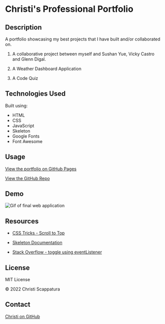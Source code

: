 # Christi's Professional Portfolio

## Description

A portfolio showcasing my best projects that I have built and/or collaborated on.

1. A collaborative project between myself and Sushan Yue, Vicky Castro and Glenn Digal.

2. A Weather Dashboard Application

3. A Code Quiz

## Technologies Used

Built using:

* HTML
* CSS
* JavaScript
* Skeleton
* Google Fonts
* Font Awesome

## Usage
[View the portfolio on GitHub Pages](https://jazzberriess.github.io/professional-portfolio/)

[View the GitHub Repo](https://github.com/jazzberriess/professional-portfolio)

## Demo

![Gif of final web application](./assets/images/professional-porfolio.gif)

## Resources
* [CSS Tricks - Scroll to Top](https://css-tricks.com/need-to-scroll-to-the-top-of-the-page/)

* [Skeleton Documentation](http://getskeleton.com/)

* [Stack Overflow - toggle using eventListener](https://stackoverflow.com/questions/35744051/javascript-toggle-click-using-eventlistener)

## License

MIT License

&copy; 2022 Christi Scappatura

## Contact

[Christi on GitHub](https://github.com/jazzberriess)
